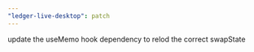 ```yaml
---
"ledger-live-desktop": patch
---
```


update the useMemo hook dependency to relod the correct swapState

